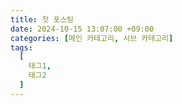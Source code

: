 ```yaml
---
title: 첫 포스팅
date: 2024-10-15 13:07:00 +09:00
categories: [메인 카테고리, 서브 카테고리]
tags:
  [
    태그1,
    태그2
  ]
---
```

